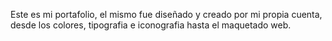 Este es mi portafolio, el mismo fue diseñado y creado por mi propia cuenta, desde los colores, tipografia e iconografia hasta el maquetado web.
